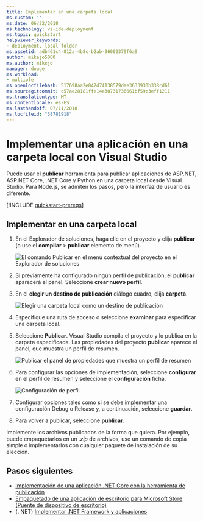 ```yaml
---
title: Implementar en una carpeta local
ms.custom: ''
ms.date: 06/22/2018
ms.technology: vs-ide-deployment
ms.topic: quickstart
helpviewer_keywords:
- deployment, local folder
ms.assetid: adb461c4-812a-4b8c-b2ab-96002379f6a9
author: mikejo5000
ms.author: mikejo
manager: douge
ms.workload:
- multiple
ms.openlocfilehash: 517698aa2e042d74138579dae3633930b338cd61
ms.sourcegitcommit: c57ae28181ffe14a30731736661bf59c3eff1211
ms.translationtype: MT
ms.contentlocale: es-ES
ms.lasthandoff: 07/11/2018
ms.locfileid: "38781918"
---
```

# <a name="deploy-an-app-to-a-local-folder-using-visual-studio"></a>Implementar una aplicación en una carpeta local con Visual Studio

Puede usar el **publicar** herramienta para publicar aplicaciones de ASP.NET, ASP.NET Core, .NET Core y Python en una carpeta local desde Visual Studio. Para Node.js, se admiten los pasos, pero la interfaz de usuario es diferente.

[!INCLUDE [quickstart-prereqs](includes/quickstart-prereqs.md)]

## <a name="deploy-to-a-local-folder"></a>Implementar en una carpeta local

1. En el Explorador de soluciones, haga clic en el proyecto y elija **publicar** (o use el **compilar** > **publicar** elemento de menú).

    ![El comando Publicar en el menú contextual del proyecto en el Explorador de soluciones](../deployment/media/quickstart-publish.png "elija Publicar")

1. Si previamente ha configurado ningún perfil de publicación, el **publicar** aparecerá el panel. Seleccione **crear nuevo perfil**.

1. En el **elegir un destino de publicación** diálogo cuadro, elija **carpeta**.

    ![Elegir una carpeta local como un destino de publicación](../deployment/media/quickstart-publish-folder.png "elegir carpeta")

1. Especifique una ruta de acceso o seleccione **examinar** para especificar una carpeta local.

1. Seleccione **Publicar**. Visual Studio compila el proyecto y lo publica en la carpeta especificada. Las propiedades del proyecto **publicar** aparece el panel, que muestra un perfil de resumen.

    ![Publicar el panel de propiedades que muestra un perfil de resumen](../deployment/media/quickstart-publish-folder-summary.png)

1. Para configurar las opciones de implementación, seleccione **configurar** en el perfil de resumen y seleccione el **configuración** ficha.

    ![Configuración de perfil](../deployment/media/quickstart-profile-settings.png "configuración de perfil")

1. Configurar opciones tales como si se debe implementar una configuración Debug o Release y, a continuación, seleccione **guardar**.

1. Para volver a publicar, seleccione **publicar**.

Implemente los archivos publicados de la forma que quiera. Por ejemplo, puede empaquetarlos en un *.zip* de archivos, use un comando de copia simple o implementarlos con cualquier paquete de instalación de su elección.

## <a name="next-steps"></a>Pasos siguientes

- [Implementación de una aplicación .NET Core con la herramienta de publicación](/dotnet/core/deploying/deploy-with-vs?toc=/visualstudio/deployment/toc.json&bc=/visualstudio/deployment/_breadcrumb/toc.json)
- [Empaquetado de una aplicación de escritorio para Microsoft Store (Puente de dispositivo de escritorio)](/windows/uwp/porting/desktop-to-uwp-packaging-dot-net?toc=/visualstudio/deployment/toc.json&bc=/visualstudio/deployment/_breadcrumb/toc.json)
- (. NET) [Implementar .NET Framework y aplicaciones](/dotnet/framework/deployment/)
